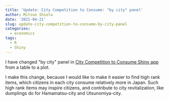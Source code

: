 ```yaml
---
title: 'Update: City Competition to Consume: "by city" panel'
author: Mitsuo Shiota
date: '2021-04-21'
slug: update-city-competition-to-consume-by-city-panel
categories:
  - economics
tags:
  - R
  - Shiny
---
```


I have changed "by city" panel in [City Competition to Consume Shiny app](https://mitsuoxv.shinyapps.io/jp-household/) from a table to a plot.

I make this change, because I would like to make it easier to find high rank items, which citizens in each city consume relatively more in Japan. Such high rank items may inspire citizens, and contribute to city revitalization, like dumplings do for Hamamatsu-city and Utsunomiya-city.
